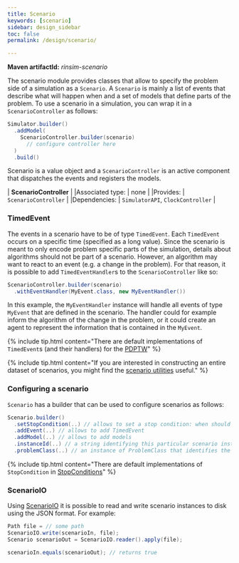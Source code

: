 ```yaml
---
title: Scenario
keywords: [scenario]
sidebar: design_sidebar
toc: false
permalink: /design/scenario/

---
```

__Maven artifactId:__ _rinsim-scenario_ 

The scenario module provides classes that allow to specify the problem side of a simulation as a ``Scenario``. A ``Scenario`` is mainly a list of events that describe what will happen when and a set of models that define parts of the problem. To use a scenario in a simulation, you can wrap it in a ``ScenarioController`` as follows:

```java
Simulator.builder()
  .addModel(
    ScenarioController.builder(scenario)
      // configure controller here
  )
  .build()

```
Scenario is a value object and a ``ScenarioController`` is an active component that dispatches the events and registers the models.

| __ScenarioController__ |
|Associated type: | none          |
|Provides:        | `ScenarioController`         |
|Dependencies:    | `SimulatorAPI`, `ClockController` |

### TimedEvent

The events in a scenario have to be of type ``TimedEvent``. Each ``TimedEvent`` occurs on a specific time (specified as a long value). Since the scenario is meant to only encode problem specific parts of the simulation, details about algorithms should not be part of a scenario. However, an algorithm may want to react to an event (e.g. a change in the problem). For that reason, it is possible to add ``TimedEventHandler``s to the ``ScenarioController`` like so:

```java
ScenarioController.builder(scenario)
  .withEventHandler(MyEvent.class, new MyEventHandler())
```
In this example, the ``MyEventHandler`` instance will handle all events of type ``MyEvent`` that are defined in the scenario. The handler could for example inform the algorithm of the change in the problem, or it could create an agent to represent the information that is contained in the ``MyEvent``.



{% include tip.html content="There are default implementations of ``TimedEvent``s (and their handlers) for the [PDPTW](/design/pdptw/#events)" %}

{% include tip.html content="If you are interested in constructing an entire dataset of scenarios, you might find the [scenario utilities](/design/scenario-util/) useful." %}

### Configuring a scenario

``Scenario`` has a builder that can be used to configure scenarios as follows:

```java
Scenario.builder()
  .setStopCondition(..) // allows to set a stop condition: when should the simulation terminate?
  .addEvent(..) // allows to add TimedEvent
  .addModel(..) // allows to add models
  .instanceId(..) // a string identifying this particular scenario instance
  .problemClass(..) // an instance of ProblemClass that identifies the type of problem, should be a value object.

```

{% include tip.html content="There are default implementations of ``StopCondition`` in [StopConditions](https://github.com/rinde/RinSim/blob/master/scenario/src/main/java/com/github/rinde/rinsim/scenario/StopConditions.java)" %}

### ScenarioIO

Using [ScenarioIO]() it is possible to read and write scenario instances to disk using the JSON format. For example:

```java  
Path file = // some path
ScenarioIO.write(scenarioIn, file);
Scenario scenarioOut = ScenarioIO.reader().apply(file);

scenarioIn.equals(scenarioOut); // returns true
```